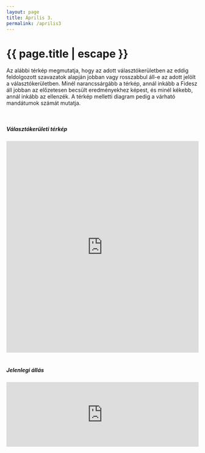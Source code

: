 ```yaml
---
layout: page
title: Április 3.
permalink: /aprilis3
---
```


<h1 class="page-title">{{ page.title | escape }}</h1>
    
<div>
    <div>
          <div>



<p>Az alábbi térkép megmutatja, hogy az adott választókerületben az eddig feldolgozott szavazatok alapján jobban vagy rosszabbul áll-e az adott jelölt a választókerületben. Minél narancssárgább a térkép, annál inkább a Fidesz áll jobban az előzetesen becsült eredményekhez képest, és minél kékebb, annál inkább az ellenzék. A térkép melletti diagram pedig a várható mandátumok számát mutatja.</p>
<br/>

<h5>Választókerületi térkép</h5>

<iframe title="Eltérés a feldolgozott szavazókörök és a becsült végeredmény különbsége között OEVK szinten" aria-label="Map" id="datawrapper-chart-nYgxp" src="https://datawrapper.dwcdn.net/nYgxp/1/" scrolling="no" frameborder="0" style="width: 0; min-width: 100% !important; border: none;" height="553"></iframe><script type="text/javascript">!function(){"use strict";window.addEventListener("message",(function(e){if(void 0!==e.data["datawrapper-height"]){var t=document.querySelectorAll("iframe");for(var a in e.data["datawrapper-height"])for(var r=0;r<t.length;r++){if(t[r].contentWindow===e.source)t[r].style.height=e.data["datawrapper-height"][a]+"px"}}}))}();</script>

<br/>
<br/>

<h5>Jelenlegi állás</h5>
<iframe title="Egyéni mandátumok összesítése" aria-label="Split Bars" id="datawrapper-chart-gS1RO" src="https://datawrapper.dwcdn.net/gS1RO/1/" scrolling="no" frameborder="0" style="width: 0; min-width: 100% !important; border: none;" height="169"></iframe><script type="text/javascript">!function(){"use strict";window.addEventListener("message",(function(e){if(void 0!==e.data["datawrapper-height"]){var t=document.querySelectorAll("iframe");for(var a in e.data["datawrapper-height"])for(var r=0;r<t.length;r++){if(t[r].contentWindow===e.source)t[r].style.height=e.data["datawrapper-height"][a]+"px"}}}))}();</script>

   